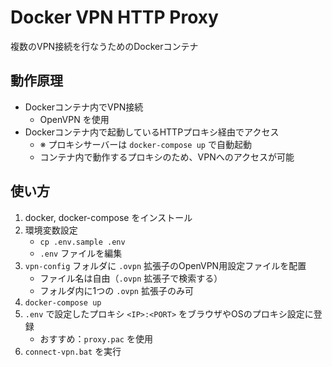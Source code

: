 # Docker VPN HTTP Proxy
複数のVPN接続を行なうためのDockerコンテナ

## 動作原理
* Dockerコンテナ内でVPN接続
    * OpenVPN を使用
* Dockerコンテナ内で起動しているHTTPプロキシ経由でアクセス
    * ※ プロキシサーバーは `docker-compose up` で自動起動
    * コンテナ内で動作するプロキシのため、VPNへのアクセスが可能

## 使い方
1. docker, docker-compose をインストール
1. 環境変数設定
    * `cp .env.sample .env`
    * `.env` ファイルを編集
1. `vpn-config` フォルダに `.ovpn` 拡張子のOpenVPN用設定ファイルを配置
    * ファイル名は自由（`.ovpn` 拡張子で検索する）
    * フォルダ内に1つの `.ovpn` 拡張子のみ可
1. `docker-compose up`
1. `.env` で設定したプロキシ `<IP>:<PORT>` をブラウザやOSのプロキシ設定に登録
    * おすすめ：`proxy.pac` を使用
1. `connect-vpn.bat` を実行
